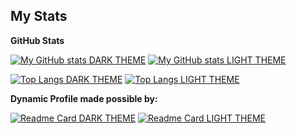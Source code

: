 ## My Stats

**GitHub Stats**

[![My GitHub stats DARK THEME](https://github-readme-stats.vercel.app/api?username=GloriousGlider8&layout=compact&show_icons=true&rank_icon=percentile&theme=dark)](https://github.com/anuraghazra/github-readme-stats#gh-dark-mode-only)
[![My GitHub stats LIGHT THEME](https://github-readme-stats.vercel.app/api?username=GloriousGlider8&layout=compact&show_icons=true&rank_icon=percentile)](https://github.com/anuraghazra/github-readme-stats#gh-light-mode-only)

[![Top Langs DARK THEME](https://github-readme-stats.vercel.app/api/top-langs/?username=GloriousGlider8&layout=compact&theme=dark)](https://github.com/anuraghazra/github-readme-stats#gh-dark-mode-only)
[![Top Langs LIGHT THEME](https://github-readme-stats.vercel.app/api/top-langs/?username=GloriousGlider8&layout=compact)](https://github.com/anuraghazra/github-readme-stats#gh-light-mode-only)

**Dynamic Profile made possible by:**

[![Readme Card DARK THEME](https://github-readme-stats.vercel.app/api/pin/?username=anuraghazra&repo=github-readme-stats&show_owner=true&theme=dark)](https://github.com/anuraghazra/github-readme-stats#gh-dark-mode-only)
[![Readme Card LIGHT THEME](https://github-readme-stats.vercel.app/api/pin/?username=anuraghazra&repo=github-readme-stats&show_owner=true)](https://github.com/anuraghazra/github-readme-stats#gh-light-mode-only)
